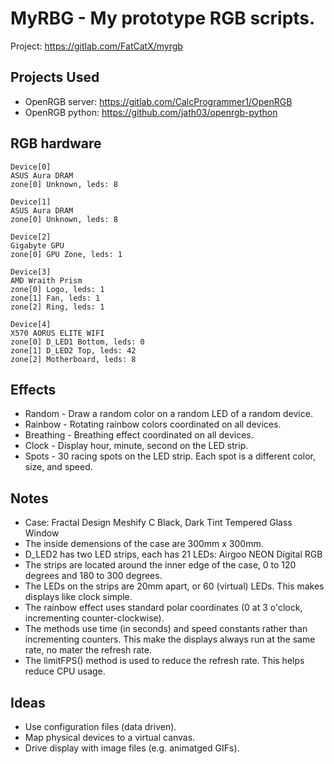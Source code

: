 # MyRBG - My prototype RGB scripts.

Project: https://gitlab.com/FatCatX/myrgb

## Projects Used

- OpenRGB server: https://gitlab.com/CalcProgrammer1/OpenRGB
- OpenRGB python: https://github.com/jath03/openrgb-python

## RGB hardware

    Device[0]
    ASUS Aura DRAM
    zone[0] Unknown, leds: 8

    Device[1]
    ASUS Aura DRAM
    zone[0] Unknown, leds: 8

    Device[2]
    Gigabyte GPU
    zone[0] GPU Zone, leds: 1

    Device[3]
    AMD Wraith Prism
    zone[0] Logo, leds: 1
    zone[1] Fan, leds: 1
    zone[2] Ring, leds: 1

    Device[4]
    X570 AORUS ELITE WIFI
    zone[0] D_LED1 Bottom, leds: 0
    zone[1] D_LED2 Top, leds: 42
    zone[2] Motherboard, leds: 8

## Effects

- Random - Draw a random color on a random LED of a random device.
- Rainbow - Rotating rainbow colors coordinated on all devices.
- Breathing - Breathing effect coordinated on all devices.
- Clock - Display hour, minute, second on the LED strip.
- Spots - 30 racing spots on the LED strip.  Each spot is a different color, size, and speed.

## Notes

- Case: Fractal Design Meshify C Black, Dark Tint Tempered Glass Window
- The inside demensions of the case are 300mm x 300mm.
- D_LED2 has two LED strips, each has 21 LEDs: Airgoo NEON Digital RGB
- The strips are located around the inner edge of the case, 0 to 120 degrees and 180 to 300 degrees.
- The LEDs on the strips are 20mm apart, or 60 (virtual) LEDs.  This makes displays like clock simple.
- The rainbow effect uses standard polar coordinates (0 at 3 o'clock, incrementing counter-clockwise).
- The methods use time (in seconds) and speed constants rather than incrementing counters. This make the displays always run at the same rate, no mater the refresh rate.
- The limitFPS() method is used to reduce the refresh rate.  This helps reduce CPU usage.

## Ideas

- Use configuration files (data driven).
- Map physical devices to a virtual canvas.
- Drive display with image files (e.g. animatged GIFs).
